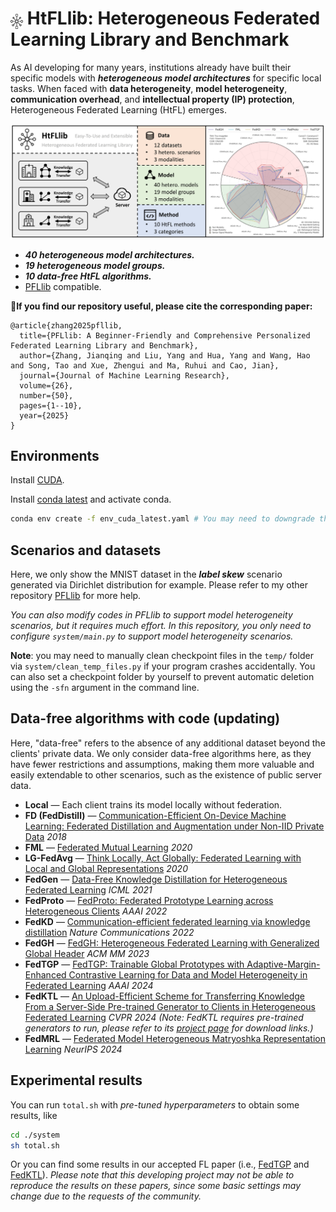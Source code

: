 # <img src="docs/imgs/logo.png" alt="icon" height="24" style="vertical-align:sub;"/> HtFLlib: Heterogeneous Federated Learning Library and Benchmark

As AI developing for many years, institutions already have built their specific models with ***heterogeneous model architectures*** for specific local tasks. When faced with **data heterogeneity**, **model heterogeneity**, **communication overhead**, and **intellectual property (IP) protection**, Heterogeneous Federated Learning (HtFL) emerges. 

![](docs/imgs/benchmark.png)

- ***40 heterogeneous model architectures.***
- ***19 heterogeneous model groups.***
- ***10 data-free HtFL algorithms.***
- [PFLlib](https://github.com/TsingZ0/PFLlib) compatible.

🎯**If you find our repository useful, please cite the corresponding paper:**

```
@article{zhang2025pfllib,
  title={PFLlib: A Beginner-Friendly and Comprehensive Personalized Federated Learning Library and Benchmark},
  author={Zhang, Jianqing and Liu, Yang and Hua, Yang and Wang, Hao and Song, Tao and Xue, Zhengui and Ma, Ruhui and Cao, Jian},
  journal={Journal of Machine Learning Research},
  volume={26},
  number={50},
  pages={1--10},
  year={2025}
}
```

## Environments
Install [CUDA](https://docs.nvidia.com/cuda/cuda-toolkit-release-notes/index.html). 

Install [conda latest](https://repo.anaconda.com/miniconda/Miniconda3-latest-Linux-x86_64.sh) and activate conda. 

```bash
conda env create -f env_cuda_latest.yaml # You may need to downgrade the torch using pip to match the CUDA version
```

## Scenarios and datasets

Here, we only show the MNIST dataset in the ***label skew*** scenario generated via Dirichlet distribution for example. Please refer to my other repository [PFLlib](https://github.com/TsingZ0/PFLlib) for more help. 

*You can also modify codes in PFLlib to support model heterogeneity scenarios, but it requires much effort. In this repository, you only need to configure `system/main.py` to support model heterogeneity scenarios.*

**Note**: you may need to manually clean checkpoint files in the `temp/` folder via `system/clean_temp_files.py` if your program crashes accidentally. You can also set a checkpoint folder by yourself to prevent automatic deletion using the `-sfn` argument in the command line. 

## Data-free algorithms with code (updating)
Here, "data-free" refers to the absence of any additional dataset beyond the clients' private data. We only consider data-free algorithms here, as they have fewer restrictions and assumptions, making them more valuable and easily extendable to other scenarios, such as the existence of public server data. 

- **Local** — Each client trains its model locally without federation.
- **FD (FedDistill)** — [Communication-Efficient On-Device Machine Learning: Federated Distillation and Augmentation under Non-IID Private Data](https://arxiv.org/pdf/1811.11479.pdf) *2018*
- **FML** — [Federated Mutual Learning](https://arxiv.org/abs/2006.16765) *2020*
- **LG-FedAvg** — [Think Locally, Act Globally: Federated Learning with Local and Global Representations](https://arxiv.org/abs/2001.01523) *2020*
- **FedGen** — [Data-Free Knowledge Distillation for Heterogeneous Federated Learning](http://proceedings.mlr.press/v139/zhu21b.html) *ICML 2021*
- **FedProto** — [FedProto: Federated Prototype Learning across Heterogeneous Clients](https://ojs.aaai.org/index.php/AAAI/article/view/20819) *AAAI 2022* 
- **FedKD** — [Communication-efficient federated learning via knowledge distillation](https://www.nature.com/articles/s41467-022-29763-x) *Nature Communications 2022*
- **FedGH** — [FedGH: Heterogeneous Federated Learning with Generalized Global Header](https://dl.acm.org/doi/10.1145/3581783.3611781) *ACM MM 2023*
- **FedTGP** — [FedTGP: Trainable Global Prototypes with Adaptive-Margin-Enhanced Contrastive Learning for Data and Model Heterogeneity in Federated Learning](https://arxiv.org/abs/2401.03230) *AAAI 2024*
- **FedKTL** — [An Upload-Efficient Scheme for Transferring Knowledge From a Server-Side Pre-trained Generator to Clients in Heterogeneous Federated Learning](https://arxiv.org/abs/2403.15760) *CVPR 2024* *(Note: FedKTL requires pre-trained generators to run, please refer to its [project page](https://github.com/TsingZ0/FedKTL) for download links.)*
- **FedMRL** — [Federated Model Heterogeneous Matryoshka Representation Learning](https://arxiv.org/abs/2406.00488) *NeurIPS 2024*

## Experimental results

You can run `total.sh` with *pre-tuned hyperparameters* to obtain some results, like
  ```bash
  cd ./system
  sh total.sh
  ```

Or you can find some results in our accepted FL paper (i.e., [FedTGP](https://github.com/TsingZ0/FedTGP) and [FedKTL](https://github.com/TsingZ0/FedKTL)). *Please note that this developing project may not be able to reproduce the results on these papers, since some basic settings may change due to the requests of the community.* 
